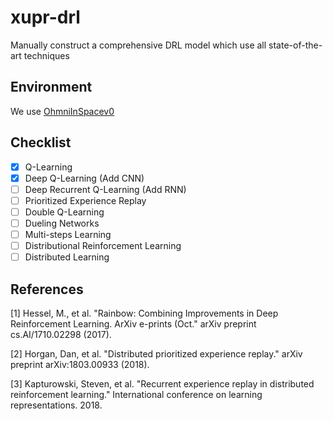 # xupr-drl
Manually construct a comprehensive DRL model which use all state-of-the-art techniques

## Environment

We use [OhmniInSpacev0](https://github.com/tphanson/tf-agent-labs/tree/c51)

## Checklist
- [x] Q-Learning
- [x] Deep Q-Learning (Add CNN)
- [ ] Deep Recurrent Q-Learning (Add RNN)
- [ ] Prioritized Experience Replay
- [ ] Double Q-Learning
- [ ] Dueling Networks
- [ ] Multi-steps Learning
- [ ] Distributional Reinforcement Learning
- [ ] Distributed Learning

## References

[1] Hessel, M., et al. "Rainbow: Combining Improvements in Deep Reinforcement Learning. ArXiv e-prints (Oct." arXiv preprint cs.AI/1710.02298 (2017).

[2] Horgan, Dan, et al. "Distributed prioritized experience replay." arXiv preprint arXiv:1803.00933 (2018).

[3] Kapturowski, Steven, et al. "Recurrent experience replay in distributed reinforcement learning." International conference on learning representations. 2018.
